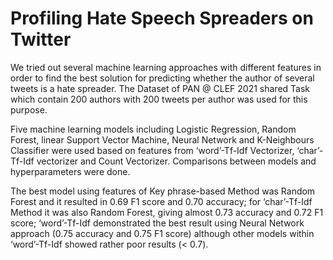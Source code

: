 # Profiling Hate Speech Spreaders on Twitter
We tried out several machine learning approaches with different features in order to find the best solution for predicting whether the author of several tweets is a hate spreader. The Dataset of PAN @ CLEF 2021 shared Task which contain 200 authors with 200 tweets per author was used for this purpose. 

Five machine learning models including Logistic Regression, Random Forest, linear Support Vector Machine, Neural Network and K-Neighbours Classifier were used based on features from ‘word’-Tf-Idf Vectorizer, ‘char’-Tf-Idf vectorizer and Count Vectorizer. Comparisons between models and hyperparameters were done. 

The best model using features of Key phrase-based Method was Random Forest and it resulted in 0.69 F1 score and 0.70 accuracy; for ‘char’-Tf-Idf Method it was also Random Forest, giving almost 0.73 accuracy and 0.72 F1 score; ‘word’-Tf-Idf demonstrated the best result using Neural Network approach (0.75 accuracy and 0.75 F1 score) although other models within ‘word’-Tf-Idf showed rather poor results (< 0.7). 
